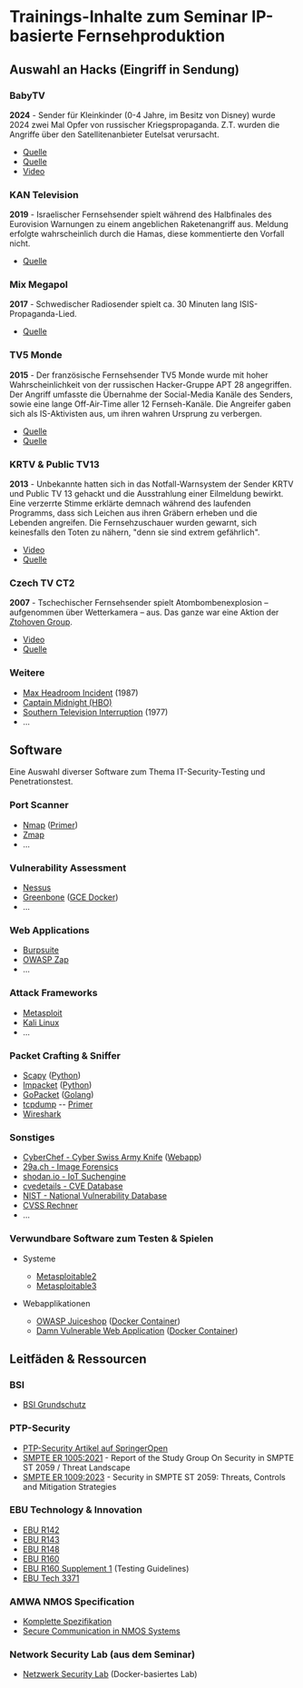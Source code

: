 # Trainings-Inhalte zum Seminar IP-basierte Fernsehproduktion

## Auswahl an Hacks (Eingriff in Sendung)

### BabyTV

**2024** - Sender für Kleinkinder (0-4 Jahre, im Besitz von Disney) wurde 2024 zwei Mal Opfer von russischer Kriegspropaganda. Z.T. wurden die Angriffe über den Satellitenanbieter Eutelsat verursacht.

- [Quelle](https://www.vrt.be/vrtnws/nl/2024/04/17/telenet-haalt-babytv-tijdelijk-uit-aanbod-na-nieuwe-hacking/)
- [Quelle](https://nltimes.nl/2024/04/06/cyber-attack-tv-channel-babytv-toddlers-suddenly-exposed-russian-propaganda)
- [Video](https://www.youtube.com/watch?v=T-92gvrU4Ko)

### KAN Television

**2019** - Israelischer Fernsehsender spielt während des Halbfinales des Eurovision Warnungen zu einem angeblichen Raketenangriff aus. Meldung erfolgte wahrscheinlich durch die Hamas, diese kommentierte den Vorfall nicht.

- [Quelle](https://www.theguardian.com/world/2019/may/15/israeli-tv-eurovision-webcast-hacked-with-fake-missile-alert)

### Mix Megapol

**2017** - Schwedischer Radiosender spielt ca. 30 Minuten lang ISIS-Propaganda-Lied.

- [Quelle](https://www.hackread.com/someone-hacked-swedish-radio-station-play-pro-isis-song/)

### TV5 Monde

**2015** - Der französische Fernsehsender TV5 Monde wurde mit hoher Wahrscheinlichkeit von der russischen Hacker-Gruppe APT 28 angegriffen. Der Angriff umfasste die Übernahme der Social-Media Kanäle des Senders, sowie eine lange Off-Air-Time aller 12 Fernseh-Kanäle. Die Angreifer gaben sich als IS-Aktivisten aus, um ihren wahren Ursprung zu verbergen.

- [Quelle](http://www.fixsing.com/tv5monde-a-tentative-technical-analysis/)
- [Quelle](https://www.bbc.com/news/technology-37590375)

### KRTV & Public TV13

**2013** - Unbekannte hatten sich in das Notfall-Warnsystem der Sender KRTV und Public TV 13 gehackt und die Ausstrahlung einer Eilmeldung bewirkt. Eine verzerrte Stimme erklärte demnach während des laufenden Programms, dass sich Leichen aus ihren Gräbern erheben und die Lebenden angreifen. Die Fernsehzuschauer wurden gewarnt, sich keinesfalls den Toten zu nähern, "denn sie sind extrem gefährlich".

- [Video](https://youtu.be/irpshMo-H-4)
- [Quelle](https://heise.de/-1802232)

### Czech TV CT2

**2007** - Tschechischer Fernsehsender spielt Atombombenexplosion – aufgenommen über Wetterkamera – aus. Das ganze war eine Aktion der [Ztohoven Group](https://en.wikipedia.org/wiki/Ztohoven).

- [Video](https://youtu.be/ea4eft_3p-I)
- [Quelle](http://www.nytimes.com/2008/01/24/arts/design/24abroad.html)

### Weitere

- [Max Headroom Incident](https://en.wikipedia.org/wiki/Max_Headroom_signal_hijacking) (1987)
- [Captain Midnight (HBO)](https://en.wikipedia.org/wiki/Captain_Midnight_broadcast_signal_intrusion)
- [Southern Television Interruption](https://en.wikipedia.org/wiki/Southern_Television_broadcast_interruption) (1977)
- ...

## Software

Eine Auswahl diverser Software zum Thema IT-Security-Testing und Penetrationstest.

### Port Scanner

- [Nmap](https://nmap.org/) ([Primer](https://danielmiessler.com/study/nmap/))
- [Zmap](https://zmap.io/)
- ...

### Vulnerability Assessment

- [Nessus](https://www.tenable.com/products/nessus-vulnerability-scanner)
- [Greenbone](https://www.greenbone.net/) ([GCE Docker](https://greenbone.github.io/docs/latest/22.4/container/index.html#docker-compose-file))
- ...

### Web Applications

- [Burpsuite](https://portswigger.net/burp)
- [OWASP Zap](https://owasp.org/www-project-zap/)
- ...

### Attack Frameworks

- [Metasploit](https://www.metasploit.com/)
- [Kali Linux](https://www.kali.org)
- ...

### Packet Crafting & Sniffer

- [Scapy](https://scapy.net/) ([Python](https://www.python.org))
- [Impacket](https://github.com/SecureAuthCorp/impacket) ([Python](https://www.python.org))
- [GoPacket](https://github.com/google/gopacket) ([Golang](https://go.dev))
- [tcpdump](https://www.tcpdump.org) -- [Primer](https://danielmiessler.com/study/tcpdump/)
- [Wireshark](https://www.wireshark.org)

### Sonstiges

- [CyberChef - Cyber Swiss Army Knife](https://github.com/gchq/CyberChef) ([Webapp](https://gchq.github.io/CyberChef/))
- [29a.ch - Image Forensics](https://29a.ch/photo-forensics/#forensic-magnifier)
- [shodan.io - IoT Suchengine](https://www.shodan.io)
- [cvedetails - CVE Database](https://www.cvedetails.com)
- [NIST - National Vulnerability Database](https://nvd.nist.gov/vuln)
- [CVSS Rechner](https://www.first.org/cvss/calculator/3.1)
- ...

### Verwundbare Software zum Testen & Spielen

- Systeme

  - [Metasploitable2](https://docs.rapid7.com/metasploit/metasploitable-2/)
  - [Metasploitable3](https://github.com/rapid7/metasploitable3)

- Webapplikationen
  - [OWASP Juiceshop](https://owasp.org/www-project-juice-shop/) ([Docker Container](https://hub.docker.com/r/bkimminich/juice-shop))
  - [Damn Vulnerable Web Application](https://github.com/digininja/DVWA) ([Docker Container](https://hub.docker.com/r/vulnerables/web-dvwa/))

## Leitfäden & Ressourcen

### BSI

- [BSI Grundschutz](https://www.bsi.bund.de/DE/Themen/Unternehmen-und-Organisationen/Standards-und-Zertifizierung/IT-Grundschutz/it-grundschutz_node.html)

### PTP-Security

- [PTP-Security Artikel auf SpringerOpen](https://cybersecurity.springeropen.com/articles/10.1186/s42400-021-00080-y)
- [SMPTE ER 1005:2021](<https://f.hubspotusercontent00.net/hubfs/5253154/6e8ed286-8887-480a-8a89-7daac0745644-hs_file_upload-er1004-2021%20(1).pdf>) - Report of the Study Group On Security in SMPTE ST 2059 / Threat Landscape
- [SMPTE ER 1009:2023](https://5253154.fs1.hubspotusercontent-na1.net/hubfs/5253154/er1009-2023.pdf) - Security in SMPTE ST 2059: Threats, Controls and Mitigation Strategies

### EBU Technology & Innovation

- [EBU R142](https://tech.ebu.ch/docs/r/r142.pdf)
- [EBU R143](https://tech.ebu.ch/docs/r/r143.pdf)
- [EBU R148](https://tech.ebu.ch/docs/r/r148.pdf)
- [EBU R160](https://tech.ebu.ch/docs/r/r160.pdf)
- [EBU R160 Supplement 1](https://tech.ebu.ch/docs/r/r160s1.pdf) (Testing Guidelines)
- [EBU Tech 3371](https://tech.ebu.ch/docs/tech/tech3371.pdf)

### AMWA NMOS Specification

- [Komplette Spezifikation](https://specs.amwa.tv/nmos/)
- [Secure Communication in NMOS Systems](https://specs.amwa.tv/bcp-003-01/)

### Network Security Lab (aus dem Seminar)

- [Netzwerk Security Lab](https://github.com/moospit/net-sec-lab) (Docker-basiertes Lab)
